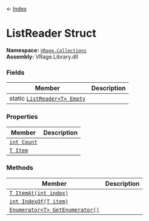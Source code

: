← [Index](index)
# ListReader Struct
**Namespace:** [`VRage.Collections`](VRage.Collections)  
**Assembly:** VRage.Library.dll  
### Fields
|Member|Description|
|---|---|
|static [`ListReader<T> Empty`](VRage.Collections.Empty)||
### Properties
|Member|Description|
|---|---|
|[`int Count`](VRage.Collections.Count)||
|[`T Item`](VRage.Collections.Item)||
### Methods
|Member|Description|
|---|---|
|[`T ItemAt(int index)`](VRage.Collections.ItemAt)||
|[`int IndexOf(T item)`](VRage.Collections.IndexOf)||
|[`Enumerator<T> GetEnumerator()`](VRage.Collections.GetEnumerator)||

